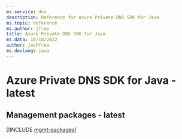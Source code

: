```yaml
---
ms.service: dns
description: Reference for Azure Private DNS SDK for Java
ms.topic: reference
ms.author: jfree
title: Azure Private DNS SDK for Java
ms.data: 10/18/2022
author: joshfree
ms.devlang: java
---
```

# Azure Private DNS SDK for Java - latest

## Management packages - latest
[!INCLUDE [mgmt-packages](private-dns-mgmt-index.md)]